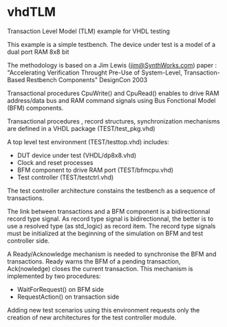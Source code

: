 # vhdTLM
Transaction Level Model (TLM) example for VHDL testing

This example is a simple testbench. The device under test is a model of a dual port RAM 8x8 bit

The methodology is based on a Jim Lewis (jim@SynthWorks.com) paper : 
"Accelerating Verification Throught Pre-Use of System-Level, Transaction-Based Restbench Components" DesignCon 2003

Transactional procedures CpuWrite() and CpuRead() enables to drive RAM address/data bus and RAM command signals using Bus Fonctional Model (BFM) components.

Transactional procedures , record structures, synchronization mechanisms are defined in a VHDL package (TEST/test_pkg.vhd)

A top level test environment (TEST/testtop.vhd) includes:
- DUT device under test (VHDL/dp8x8.vhd)
- Clock and reset processes
- BFM component to drive RAM port (TEST/bfmcpu.vhd)
- Test controller (TEST/testctrl.vhd)

The test controller architecture constains the testbench as a sequence of transactions.

The link between transactions and a BFM component is a bidirectionnal record type signal. 
As record type signal is bidirectionnal, the better is to use a resolved type (as std_logic) as record item.
The record type signals must be initialized at the beginning of the simulation on BFM and test controller side.


A Ready/Acknowledge mechanism is needed to synchronise the BFM and transactions. 
Ready warns the BFM of a pending transaction, Ack(nowledge) closes the current transaction.
This mechanism is implemented by two procedures:
- WaitForRequest() on BFM side
- RequestAction() on transaction side

Adding new test scenarios using this environment requests only the creation of new architectures for the test controller module.






